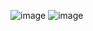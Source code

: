 ![image](https://github.com/s1115161003/ec2024/assets/162564801/a21265aa-f7dc-49de-9b72-2f70f8f1f49e)
![image](https://github.com/s1115161003/ec2024/assets/162564801/ff1e6b70-4a61-47fa-ab74-b1488827ec80)
